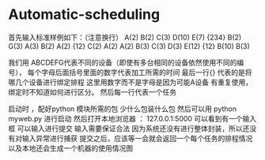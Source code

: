 # Automatic-scheduling

首先输入标准样例如下：（注意换行）
A(2) B(2) C(3) D(10) E(7) {234}
B(2) G(3) A(3) B(2) A(2) {12}
C(2) A(2) A(2) B(3) C(3) D(3) E(12) {12}
B(10) B(3)

我们用 ABCDEFG代表不同的设备（即使有多台相同的设备依然使用不同的编号），
每个字母后面括号里面的数字代表加工所需的时间 最后一行{} 代表的是将哪几个设备进行绑定排程 这里用数字而不是字母是因为可能A设备
有重复使用，绑定时不知道如何进行区分。 然后每一行代表一个任务 


启动时 ，配好python 模块所需的包 少什么包装什么包 
然后可以用
python myweb.py 进行启动
然后打开本地浏览器 ： 127.0.0.1:5000 可以看到有一个输入框 可以输入进行提交
输入需要保证合法 因为系统还没有进行整体封装，所以还没有对输入异常进行捕获
提交之后，应该等一会就会返回一个每个任务的排程情况 以及本地还会生成一个机器的使用情况图
